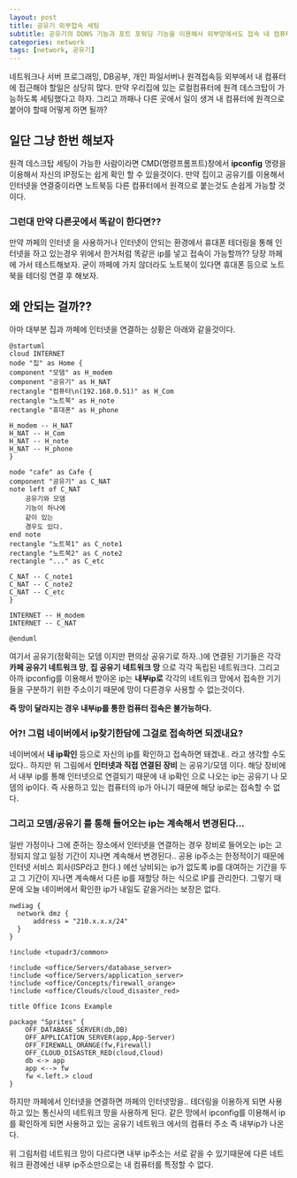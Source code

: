 ```yaml
---
layout: post
title: 공유기 외부접속 세팅
subtitle: 공유기의 DDNS 기능과 포트 포워딩 기능을 이용해서 외부망에서도 접속 내 컴퓨터에 접속할 수 있도록 해보자
categories: network
tags: [network, 공유기] 
---
```


네트워크나 서버 프로그래밍, DB공부, 개인 파일서버나 원격접속등 외부에서 내 컴퓨터에 접근해야 할일은 상당히 많다. 만약 우리집에 있는 로컬컴퓨터에 원격 데스크탑이 가능하도록 세팅했다고 하자. 그리고 까패나 다른 곳에서 일이 생겨 내 컴퓨터에 원격으로 붙어야 할때 어떻게 하면 될까?

## 일단 그냥 한번 해보자 

원격 데스크탑 세팅이 가능한 사람이라면 CMD(명령프롬프트)창에서 **ipconfig** 명령을 이용해서 자신의 IP정도는 쉽게 확인 할 수 있을것이다. 만약 집이고 공유기를 이용해서 인터넷을 연결중이라면 노트북등 다른 컴퓨터에서 원격으로 붙는것도 손쉽게 가능할 것이다.

### 그런대 만약 다른곳에서 똑같이 한다면??

만약 까페의 인터넷 을 사용하거나 인터넷이 안되는 환경에서 휴대폰 테더링을 통해 인터넷을 하고 있는경우 위에서 한거처럼 똑같은 ip를 넣고 접속이 가능할까?? 당장 까페에 가서 테스트해보자. 굳이 까페에 가지 않더라도 노트북이 있다면 휴대폰 등으로 노트북을 테더링 연결 후 해보자. 

## 왜 안되는 걸까??

아마 대부분 집과 까페에 인터넷을 연결하는 상황은 아래와 같을것이다.

``` plantuml!
@startuml
cloud INTERNET
node "집" as Home {
component "모뎀" as H_modem
component "공유기" as H_NAT
rectangle "컴퓨터\n(192.168.0.51)" as H_Com
rectangle "노트북" as H_note
rectangle "휴대폰" as H_phone

H_modem -- H_NAT
H_NAT -- H_Com
H_NAT -- H_note
H_NAT -- H_phone
}

node "cafe" as Cafe {
component "공유기" as C_NAT
note left of C_NAT
    공유기와 모뎀 
    기능이 하나에 
    같이 있는 
    경우도 있다.
end note
rectangle "노트북1" as C_note1
rectangle "노트북2" as C_note2
rectangle "..." as C_etc

C_NAT -- C_note1
C_NAT -- C_note2
C_NAT -- C_etc
}

INTERNET -- H_modem
INTERNET -- C_NAT

@enduml
```

여기서 공유기(정확히는 모뎀 이지만 편의상 공유기로 하자..)에 연결된 기기들은 각각 **카페 공유기 네트워크 망**, **집 공유기 네트워크 망** 으로 각각 독립된 네트워크다. 그리고 아까 ipconfig를 이용해서 받아온 ip는 **내부ip로** 각각의 네트워크 망에서 접속한 기기들을 구분하기 위한 주소이기 때문에 망이 다른경우 사용할 수 없는것이다.

**즉 망이 달라지는 경우 내부ip를 통한 컴퓨터 접속은 불가능하다.**

### 어?! 그럼 네이버에서 ip찾기한담에 그걸로 접속하면 되겠내요?

네이버에서 **내 ip확인** 등으로 자신의 ip를 확인하고 접속하면 돼겠내.. 라고 생각할 수도있다.. 하지만 위 그림에서 **인터넷과 직접 연결된 장비** 는 공유기/모뎀 이다. 해당 장비에서 내부 ip를 통해 인터넷으로 연결되기 때문에 내 ip확인 으로 나오는 ip는 공유기 나 모뎀의 ip이다. 즉 사용하고 있는 컴퓨터의 ip가 아니기 때문에 해당 ip로는 접속할 수 없다.

### 그리고 모뎀/공유기 를 통해 들어오는 ip는 계속해서 변경된다...

일반 가정이나 그에 준하는 장소에서 인터넷을 연결하는 경우 장비로 들어오는 ip는 고정되지 않고 일정 기간이 지나면 계속해서 변경된다.. 공용 ip주소는 한정적이기 때문에 인터넷 서비스 회사(ISP라고 한다.) 에선 낭비되는 ip가 없도록  ip를 대여하는 기간을 두고 그 기간이 지나면 계속해서 다른 ip를 재할당 하는 식으로 IP를 관리한다. 그렇기 때문에 오늘 네이버에서 확인한 ip가 내일도 같을거라는 보장은 없다.

``` plantuml!
nwdiag {
  network dmz {
      address = "210.x.x.x/24"
  }
}
```

``` plantuml!
!include <tupadr3/common>

!include <office/Servers/database_server>
!include <office/Servers/application_server>
!include <office/Concepts/firewall_orange>
!include <office/Clouds/cloud_disaster_red>

title Office Icons Example

package "Sprites" {
    OFF_DATABASE_SERVER(db,DB)
    OFF_APPLICATION_SERVER(app,App-Server)
    OFF_FIREWALL_ORANGE(fw,Firewall)
    OFF_CLOUD_DISASTER_RED(cloud,Cloud)
    db <-> app
    app <--> fw
    fw <.left.> cloud
}
```

하지만 까페에서 인터넷을 연결하면 까페의 인터넷망을.. 테더링을 이용하게 되면 사용하고 있는 통신사의 네트워크 망을 사용하게 된다. 같은 망에서 ipconfig를 이용해서 ip를 확인하게 되면 사용하고 있는 공유기 네트워크 에서의 컴퓨터 주소 즉 내부ip가 나온다.

위 그림처럼 네트워크 망이 다르다면 내부 ip주소는 서로 같을 수 있기때문에 다른 네트워크 환경에선 내부 ip주소만으로는 내 컴퓨터를 특정할 수 없다.

